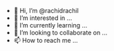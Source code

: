 - 👋 Hi, I’m @rachidrachil
- 👀 I’m interested in ...
- 🌱 I’m currently learning ...
- 💞️ I’m looking to collaborate on ...
- 📫 How to reach me ...

<!---
rachidrachil/rachidrachil is a ✨ special ✨ repository because its `README.md` (this file) appears on your GitHub profile.
You can click the Preview link to take a look at your changes.
--->
